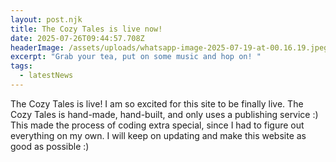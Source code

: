 ```yaml
---
layout: post.njk
title: The Cozy Tales is live now!
date: 2025-07-26T09:44:57.708Z
headerImage: /assets/uploads/whatsapp-image-2025-07-19-at-00.16.19.jpeg
excerpt: "Grab your tea, put on some music and hop on! "
tags:
  - latestNews
---
```

The Cozy Tales is live! I am so excited for this site to be finally live. The Cozy Tales is hand-made, hand-built, and only uses a publishing service :) This made the process of coding extra special, since I had to figure out everything on my own. I will keep on updating and make this website as good as possible :)